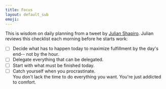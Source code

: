```yaml
---
title: Focus
layout: default_sub
emoji:
---
```

This is wisdom on daily planning from a tweet by [Julian Shapiro](https://julian.com). Julian reviews this checklist each morning before he starts work:

- [ ] Decide what has to happen today to maximize fulfillment by the day's end-- not by the hour.
- [ ] Delegate everything that can be delegated.
- [ ] Start with what must be finished today.
- [ ] Catch yourself when you procrastinate.  
You don't lack the time to do everything you want. You're just addicted to comfort.
